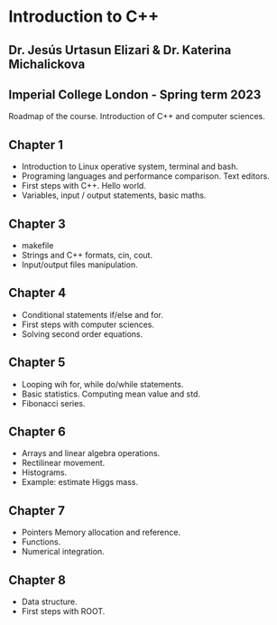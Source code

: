 # Introduction to C++

## Dr. Jesús Urtasun Elizari & Dr. Katerina Michalickova

## Imperial College London - Spring term 2023

Roadmap of the course. Introduction of C++ and computer sciences.

## Chapter 1

- Introduction to Linux operative system, terminal and bash.
- Programing languages and performance comparison. Text editors.
- First steps with C++. Hello world.
- Variables, input / output statements, basic maths.

## Chapter 3
- makefile
- Strings and C++ formats, cin, cout.
- Input/output files manipulation.

## Chapter 4

- Conditional statements if/else and for.
- First steps with computer sciences.
- Solving second order equations.

## Chapter 5

- Looping wih for, while do/while statements.
- Basic statistics. Computing mean value and std.
- Fibonacci series.

## Chapter 6

- Arrays and linear algebra operations.
- Rectilinear movement.
- Histograms.
- Example: estimate Higgs mass.

## Chapter 7

- Pointers Memory allocation and reference.
- Functions.
- Numerical integration.

## Chapter 8

- Data structure.
- First steps with ROOT.
